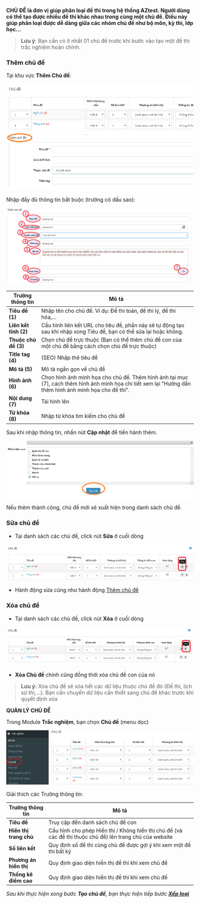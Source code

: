 
**CHỦ ĐỀ là đơn vị giúp phân loại đề thi trong hệ thống AZtest. Người dùng có thể tạo được nhiều đề thi khác nhau trong cùng một chủ để. Điều này giúp phân loại được dễ dàng giữa các nhóm chủ đề như bộ môn, kỳ thi, lớp học...**

> **Lưu ý**: Bạn cần có ít nhất 01 chủ đề trước khi bước vào tạo một đề thi trắc nghiệm hoàn chỉnh.

### Thêm chủ đề

Tại khu vực **Thêm Chủ đề**:

![](./images/test/themchude.png)

Nhập đầy đủ thông tin bắt buộc (trường có dấu sao):

![](./images/test/them-chu-de-1.png)

| Trường thông tin | Mô tả | 
| ---------------- | ----- | 
|**Tiêu đề (1)** | Nhập tên cho chủ đề. Ví dụ: Đề thi toán, đề thi lý, đề thi hóa,... |
|**Liên kết tĩnh (2)** | Cấu hình liên kết URL cho tiêu đề, phần này sẽ tự động tạo sau khi nhập xong Tiêu đề, bạn có thể sửa lại hoặc không. |
|**Thuộc chủ đề (3)** | Chọn chủ đề trực thuộc (Bạn có thể thêm chủ đề con của một chủ đề bằng cách chọn chủ đề trực thuộc) |
|**Title tag (4)** | (SEO) Nhập thẻ tiêu đề |
|**Mô tả (5)** | Mô tả ngắn gọn về chủ đề |
|**Hình ảnh (6)** | Chọn hình ảnh minh họa cho chủ đề. Thêm hình ảnh tại mục (7), cách thêm hình ảnh minh họa chi tiết xem lại "Hướng dẫn thêm hình ảnh minh họa cho đề thi". |
|**Nội dung (7)** | Tải hình lên |
|**Từ khóa (8)** | Nhập từ khóa tìm kiếm cho chủ đề |

Sau khi nhập thông tin, nhấn nút **Cập nhật** để tiến hành thêm. 

![](./images/test/chude-capnhat.png)

Nếu thêm thành công, chủ đề mới sẽ xuất hiện trong danh sách chủ đề.

### Sửa chủ đề

- Tại danh sách các chủ đề, click nút **Sửa** ở cuối dòng

![](./images/test/suachude.png)

- Hành động sửa cũng như hành động [Thêm chủ đề](/test/#them-chu-e)

### Xóa chủ đề

- Tại danh sách các chủ đề, click nút **Xóa** ở cuối dòng

![](./images/test/chudexoa.png)

- **Xóa Chủ đề** chính cũng đồng thời xóa chủ đề con của nó
> **Lưu ý:** Xóa chủ đề sẽ xóa hết các dữ liệu thuộc chủ đề đó (Đề thi, lịch sử thi,...). Bạn cần chuyển dữ liệu cần thiết sang chủ đề khác trước khi quyết định xóa 


**QUẢN LÝ CHỦ ĐỀ**

Trong Module **Trắc nghiệm**, bạn chọn **Chủ đề** (menu dọc)

![](./images/test/truy-cap-quan-ly-chu-de.png)

Giải thích các Trường thông tin:

| Trường thông tin | Mô tả |
| ---------------- | ----- |
|**Tiêu đề** | Truy cập đến danh sách chủ đề con | 
|**Hiển thị trang chủ** | Cấu hình cho phép Hiển thị / Không hiển thị chủ đề (và các đề thi thuộc chủ đề) lên trang chủ của website |
|**Số liên kết** | Quy định số đề thi cùng chủ đề được gợi ý khi xem một đề thi bất kỳ |
|**Phương án hiển thị** | Quy định giao diện hiển thị đề thi khi xem chủ đề |
|**Thống kê điểm cao** | Quy định giao diện hiển thị đề thi khi xem chủ đề | 

*Sau khi thực hiện xong bước **Tạo chủ đề**, bạn thực hiện tiếp bước  [**Xếp loại**](/xep-loai/)*